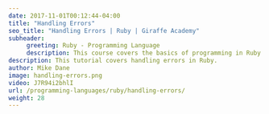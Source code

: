 ```yaml
---
date: 2017-11-01T00:12:44-04:00
title: "Handling Errors"
seo_title: "Handling Errors | Ruby | Giraffe Academy"
subheader:
     greeting: Ruby - Programming Language
     description: This course covers the basics of programming in Ruby. Work your way through the videos and we'll teach you everything you need to know to start your programming journey!
description: This tutorial covers handling errors in Ruby.
author: Mike Dane
image: handling-errors.png
video: J7R94i2bhlI
url: /programming-languages/ruby/handling-errors/
weight: 28
---
```

